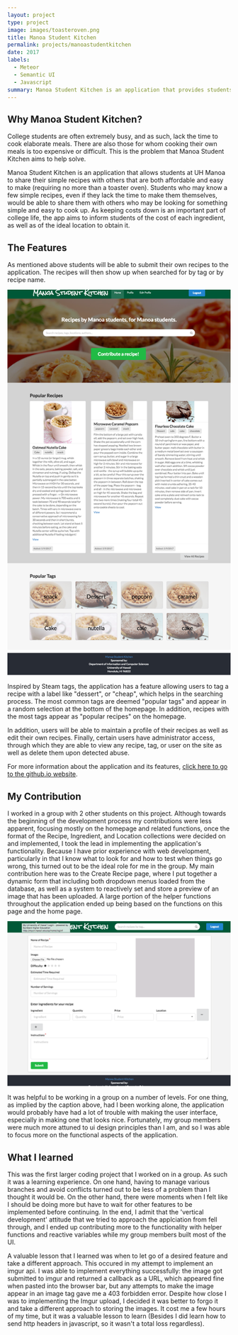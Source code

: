 ```yaml
---
layout: project
type: project
image: images/toasteroven.png
title: Manoa Student Kitchen
permalink: projects/manoastudentkitchen
date: 2017
labels:
  - Meteor
  - Semantic UI
  - Javascript
summary: Manoa Student Kitchen is an application that provides students at UH Manoa to share and browse easy-to-make recipes.
---
```

## Why Manoa Student Kitchen?
College students are often extremely busy, and as such, lack the time to cook elaborate meals. There are also those for whom cooking their own meals is too expensive or difficult.  This is the problem that Manoa Student Kitchen aims to help solve. 

Manoa Student Kitchen is an application that allows students at UH Manoa to share their simple recipes with others that are both affordable and easy to make (requiring no more than a toaster oven). Students who may know a few simple recipes, even if they lack the time to make them themselves, would be able to share them with others who may be looking for something simple and easy to cook up. As keeping costs down is an important part of college life, the app aims to inform students of the cost of each ingredient, as well as of the ideal location to obtain it.

## The Features
As mentioned above students will be able to submit their own recipes to the application. The recipes will then show up when searched for by tag or by recipe name.

![Photo of the homepage](https://github.com/alexcw234/alexcw234.github.io/blob/master/images/home.png?raw=true)

Inspired by Steam tags, the application has a feature allowing users to tag a recipe with a label like "dessert", or "cheap", which helps in the searching process. The most common tags are deemed "popular tags" and appear in a random selection at the bottom of the homepage. In addition, recipes with the most tags appear as "popular recipes" on the homepage.

In addition, users will be able to maintain a profile of their recipes as well as edit their own recipes. Finally, certain users have administrator access, through which they are able to view any recipe, tag, or user on the site as well as delete them upon detected abuse.

For more information about the application and its features, [click here to go to the github.io website](https://manoastudentkitchen.github.io/).

## My Contribution
I worked in a group with 2 other students on this project. Although towards the beginning of the development process my contributions were less apparent, focusing mostly on the homepage and related functions, once the format of the Recipe, Ingredient, and Location collections were decided on and implemented, I took the lead in implementing the application's functionality. Because I have prior experience with web development, particularly in that I know what to look for and how to test when things go wrong, this turned out to be the ideal role for me in the group. My main contribution here was to the Create Recipe page, where I put together a dynamic form that including both dropdown menus loaded from the database, as well as a system to reactively set and store a preview of an image that has been uploaded. A large portion of the helper functions throughout the application ended up being based on the functions on this page and the home page. 

![Add Recipe Page](https://github.com/alexcw234/alexcw234.github.io/blob/master/images/addrecipe.png?raw=true)

It was helpful to be working in a group on a number of levels. For one thing, as implied by the caption above, had I been working alone, the application would probably have had a lot of trouble with making the user interface, especially in making one that looks nice. Fortunately, my group members were much more attuned to ui design principles than I am, and so I was able to focus more on the functional aspects of the application.

## What I learned
This was the first larger coding project that I worked on in a group. As such it was a learning experience. On one hand, having to manage various branches and avoid conflicts turned out to be less of a problem than I thought it would be. On the other hand, there were moments when I felt like I should be doing more but have to wait for other features to be implemented before continuing. In the end, I admit that the 'vertical development' attitude that we tried to approach the applciation from fell through, and I ended up contributing more to the functionality with helper functions and reactive variables while my group members built most of the UI.

A valuable lesson that I learned was when to let go of a desired feature and take a different approach. This occured in my attempt to implement an imgur api. I was able to implement everything successfully: the image got submitted to imgur and returned a callback as a URL, which appeared fine when pasted into the browser bar, but any attempts to make the image appear in an image tag gave me a 403 forbidden error. Despite how close I was to implementing the Imgur upload, I decided it was better to forgo it and take a different approach to storing the images. It cost me a few hours of my time, but it was a valuable lesson to learn (Besides I did learn how to send http headers in javascript, so it wasn't a total loss regardless).






